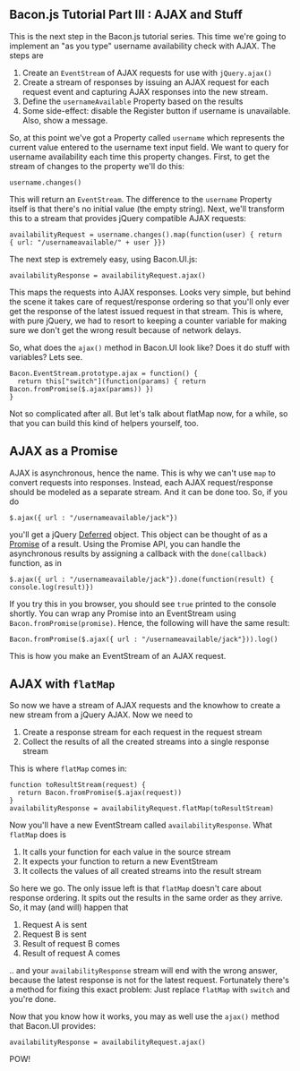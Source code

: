 ## Bacon.js Tutorial Part III : AJAX and Stuff

This is the next step in the Bacon.js tutorial series. This time we're
going to implement an "as you type" username availability check with
AJAX. The steps are

1. Create an `EventStream` of AJAX requests for use with
   `jQuery.ajax()`
2. Create a stream of responses by issuing an AJAX request for each
   request event and capturing AJAX responses into the new stream.
3. Define the `usernameAvailable` Property based on the results
4. Some side-effect: disable the Register button if username is
   unavailable. Also, show a message.

So, at this point we've got a Property called `username` which
represents the current value entered to the username text input field.
We want to query for username availability each time this property
changes. First, to get the stream of changes to the property we'll do
this:

    username.changes()

This will return an `EventStream`. The difference to the `username`
Property itself is that there's no initial value (the empty string).
Next, we'll transform this to a stream that provides jQuery compatible
AJAX requests:

    availabilityRequest = username.changes().map(function(user) { return { url: "/usernameavailable/" + user }})

The next step is extremely easy, using Bacon.UI.js:

    availabilityResponse = availabilityRequest.ajax()

This maps the requests into AJAX responses. Looks very simple, but
behind the scene it takes care of request/response ordering so that
you'll only ever get the response of the latest issued request in that
stream. This is where, with pure jQuery, we had to resort to keeping a
counter variable for making sure we don't get the wrong result because
of network delays.

So, what does the `ajax()` method in Bacon.UI look like? Does it do
stuff with variables? Lets see.

    Bacon.EventStream.prototype.ajax = function() {
      return this["switch"](function(params) { return Bacon.fromPromise($.ajax(params)) })
    }

Not so complicated after all. But let's talk about flatMap now, for a
while, so that you can build this kind of helpers yourself, too.

## AJAX as a Promise

AJAX is asynchronous, hence the name. This is why we can't use `map` to
convert requests into responses. Instead, each AJAX request/response
should be modeled as a separate stream. And it can be done too. So, if
you do

    $.ajax({ url : "/usernameavailable/jack"})

you'll get a jQuery
[Deferred](http://api.jquery.com/category/deferred-object/) object. This
object can be thought of as a
[Promise](http://wiki.commonjs.org/wiki/Promises/A) of a result. Using
the Promise API, you can handle the asynchronous results by assigning a
callback with the `done(callback)` function, as in

    $.ajax({ url : "/usernameavailable/jack"}).done(function(result) { console.log(result)})

If you try this in you browser, you should see `true` printed to the
console shortly. You can wrap any Promise into an EventStream using
`Bacon.fromPromise(promise)`. Hence, the following will have the same
result:

    Bacon.fromPromise($.ajax({ url : "/usernameavailable/jack"})).log()

This is how you make an EventStream of an AJAX request.

## AJAX with `flatMap`

So now we have a stream of AJAX requests and the knowhow to create
a new stream from a jQuery AJAX. Now we need to

1. Create a response stream for each request in the request stream
2. Collect the results of all the created streams into a single response
   stream

This is where `flatMap` comes in:

    function toResultStream(request) {
      return Bacon.fromPromise($.ajax(request))
    }
    availabilityResponse = availabilityRequest.flatMap(toResultStream)

Now you'll have a new EventStream called `availabilityResponse`. What
`flatMap` does is

1. It calls your function for each value in the source stream
2. It expects your function to return a new EventStream
3. It collects the values of all created streams into the result stream

So here we go. The only issue left is that `flatMap` doesn't care about
response ordering. It spits out the results in the same order as they
arrive. So, it may (and will) happen that

1. Request A is sent
2. Request B is sent
3. Result of request B comes
4. Result of request A comes

.. and your `availabilityResponse` stream will end with the wrong
answer, because the latest response is not for the latest request.
Fortunately there's a method for fixing this exact problem: Just replace
`flatMap` with `switch` and you're done.

Now that you know how it works, you may as well use the `ajax()` method
that Bacon.UI provides:

    availabilityResponse = availabilityRequest.ajax()

POW!
